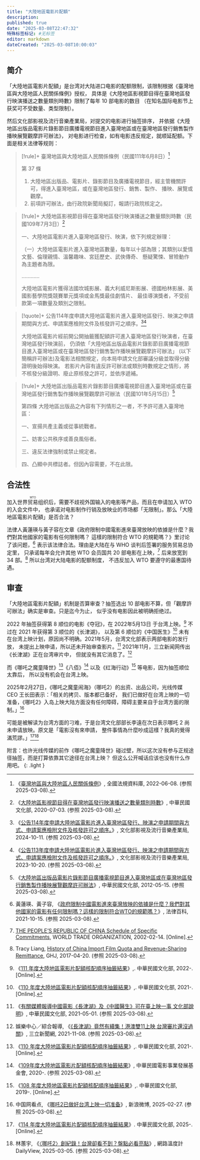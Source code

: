 ```yaml
---
title: "大陸地區電影片配額"
description:
published: true
date: "2025-03-08T22:47:32"
特殊标签标记: #无标签
editor: markdown
dateCreated: "2025-03-08T10:00:03"
---
```


## 简介

「大陸地區電影片配額」是台湾对大陆进口电影的配额限制，该限制根据《臺灣地區與大陸地區人民關係條例》授权，
具体是《大陸地區影視節目得在臺灣地區發行映演播送之數量類別時數》限制了每年 10 部电影的数目
（在知名国际电影节上获奖可不受数量、类型限制）。

然后文化部影視及流行音樂產業局，对提交的电影进行抽签排序，
并依据《大陸地區出版品電影片錄影節目廣播電視節目進入臺灣地區或在臺灣地區發行銷售製作播映展覽觀摩許可辦法》，
对电影进行检查，如有电影违反规定，就顺延配额。下面是相关法律等规则：

> [!rule]+ 臺灣地區與大陸地區人民關係條例（民國111年6月8日）[^10001]
>
> 第 37 條
>
> 1.  大陸地區出版品、電影片、錄影節目及廣播電視節目，經主管機關許可，得進入臺灣地區，或在臺灣地區發行、銷售、製作、
>     播映、展覽或觀摩。
> 2.  前項許可辦法，由行政院新聞局擬訂，報請行政院核定之。

[^10001]: 《[臺灣地區與大陸地區人民關係條例](https://web.archive.org/web/20250302194639/https://law.moj.gov.tw/LawClass/LawAll.aspx?pcode=Q0010001)》, 全國法規資料庫, 2022-06-08. (参照 2025-03-08).

> [!rule]+ 大陸地區影視節目得在臺灣地區發行映演播送之數量類別時數（民國109年7月3日）[^4230]
>
> 一、大陸地區電影片進入臺灣地區發行、映演，依下列規定辦理：
>
> （一）大陸地區電影片進入臺灣地區數量，每年以十部為限；其類別以愛情文藝、倫理親情、溫馨趣味、宮廷歷史、武俠傳奇、
> 懸疑驚悚、冒險動作為主題者為限。
>
> …………
>
> 大陸地區電影片獲得法國坎城影展、義大利威尼斯影展、德國柏林影展、美國影藝學院獎競賽單元獎項或金馬獎最佳劇情片、
> 最佳導演獎者，不受前款第一項數量及類別之限制。

[^4230]: 《[大陸地區影視節目得在臺灣地區發行映演播送之數量類別時數](https://web.archive.org/web/20240814045554/https://www.moc.gov.tw/News_Content.aspx?n=185&s=4230)》, 中華民國文化部, 2020-07-03. (参照 2025-03-08).

> [!quote]+ 公告114年度申請大陸地區電影片進入臺灣地區發行、映演之申請期間與方式、申請案應檢附文件及核發許可之順序。[^24210][^82512]
>
> 大陸地區電影片經前開公開抽籤獲配額許可進入臺灣地區發行映演者，在臺灣地區發行映演前，
> 仍須依「大陸地區出版品電影片錄影節目廣播電視節目進入臺灣地區或在臺灣地區發行銷售製作播映展覽觀摩許可辦法」
> (以下簡稱許可辦法)及電影法相關規定，向本局申請文化部審議分級並取得分級證明後始得映演。
> 若影片內容有違反許可辦法或類別時數規定之情形，將不核發分級證明、廢止原核發之許可，並依序遞補。

[^24210]: 《[公告114年度申請大陸地區電影片進入臺灣地區發行、映演之申請期間與方式、申請案應檢附文件及核發許可之順序。](https://web.archive.org/web/20250308022250/https://www.bamid.gov.tw/News_Content.aspx?n=3497&s=224210)》, 文化部影視及流行音樂產業局, 2024-10-11. (参照 2025-03-08).

[^82512]: 《[公告113年度申請大陸地區電影片進入臺灣地區發行、映演之申請期間與方式、申請案應檢附文件及核發許可之順序。](https://web.archive.org/web/20250308021534/https://www.bamid.gov.tw/News_Content.aspx?n=3483&sms=12949&s=182512)》, 文化部影視及流行音樂產業局, 2023-10-20. (参照 2025-03-08).

> [!rule]+ 大陸地區出版品電影片錄影節目廣播電視節目進入臺灣地區或在臺灣地區發行銷售製作播映展覽觀摩許可辦法（民國101年5月15日）[^3949]
>
> 第四條 大陸地區出版品之內容有下列情形之一者，不予許可進入臺灣地區：
>
> 一、宣揚共產主義或從事統戰者。
>
> 二、妨害公共秩序或善良風俗者。
>
> 三、違反法律強制或禁止規定者。
>
> 四、凸顯中共標誌者。但因內容需要，不在此限。

[^3949]: 《[大陸地區出版品電影片錄影節目廣播電視節目進入臺灣地區或在臺灣地區發行銷售製作播映展覽觀摩許可辦法](https://web.archive.org/web/20250113130401/https://www.moc.gov.tw/News_Content.aspx?n=180&s=3949)》, 中華民國文化部, 2012-05-15. (参照 2025-03-08).

## 合法性

加入<ruby>世界贸易组织<rt>WTO</rt></ruby>后，需要不歧视外国输入的电影等产品，而且在申请加入 WTO 的入会文件中，
也承诺对电影制作行销及放映业的市场都「无限制」。那么「大陸地區電影片配額」是否合法？

法律人黃蓮瑛与黃子容在文章《政府限制中國電影進來臺灣放映的依據是什麼？我們對其他國家的電影有任何限制嗎？
這樣的限制符合 WTO 的規範嗎？》里讨论了该问题，[^915] 表示该法律合法。理由是大陆在与 WHO 谈判后签署的服务贸易总协定里，
只承诺每年会允许其他 WTO 会员国共 20 部电影在上映，[^SC135] 后来放宽到 34 部。[^95124] 所以台湾对大陆电影的配额制度，
不违反加入 WTO 要遵守的最惠国待遇。

[^915]: 黃蓮瑛、黃子容, 《[政府限制中國電影進來臺灣放映的依據是什麼？我們對其他國家的電影有任何限制嗎？這樣的限制符合WTO的規範嗎？](https://web.archive.org/web/20240812225356/https://www.legis-pedia.com/article/internationallaw/915)》, 法律百科, 2021-10-15. (参照 2025-03-08).

[^SC135]: [THE PEOPLE’S REPUBLIC OF CHINA Schedule of Specific Commitments](https://web.archive.org/web/20240914223152/https://docs.wto.org/dol2fe/Pages/SS/directdoc.aspx?filename=Q:/SCHD/GATS-SC/SC135.pdf&Open=True), WORLD TRADE ORGANIZATION, 2002-02-14. [Online].

[^95124]: Tracy Liang, [History of China Import Film Quota and Revenue-Sharing Remittance](https://web.archive.org/web/20240917195124/https://www.ghjadvisors.com/ghj-insights/history-of-china-import-film-quota-and-revenue-sharing-remittance), GHJ, 2017-04-20. (参照 2025-03-08).

## 审查

「大陸地區電影片配額」机制是否算审查？抽签选出 10 部电影不算，但「觀摩許可辦法」确实是审查。只是迄今为止，
似乎没有电影因此被明确拒绝过。

2022 年抽签获得第 8 顺位的电影《夺冠》，在 2022年5月13日 于台湾上映。[^2bbd3] 不过在 2021 年获得第 3 顺位的《长津湖》，
以及第 6 顺位的《中国医生》[^2d6b6] 未有在台湾上映计划，原因尚不明确。2021年5月，台湾文化部表示两部电影的发行放，
未提出上映申请，所以还未开始审查影片。[^57167] 2021年11月，三立新闻网传出《长津湖》正在台湾审片中，
但就没有其它消息了。[^23417]

[^2d6b6]: 《[110 年度大陸地區電影片配額核配順序抽籤結果](https://web.archive.org/web/20240714112631/https://file.moc.gov.tw/001/Upload/OldFiles/AdminUploads/files/202011/b2240063-5ce2-4eac-bd6b-52000ed2d6b6.pdf)》,. 中華民國文化部, 2021-. [Online].

[^2bbd3]: 《[111 年度大陸地區電影片配額核配順序抽籤結果](https://web.archive.org/web/20240715001308/https://file.moc.gov.tw/001/Upload/OldFiles/AdminUploads/files/202111/d0f370d4-f694-4f0f-b442-11b26f42bbd3.pdf)》,. 中華民國文化部, 2022-. [Online].

[^57167]: 《[有關媒體報導中國電影《長津湖》及《中國醫生》可在臺上映一事 文化部說明](https://www.moc.gov.tw/News_Content.aspx?n=105&s=57167)》, 中華民國文化部, 2021-05-01. (参照 2025-03-08).

[^23417]: 娛樂中心／綜合報導, 《[《長津湖》竟然有續集！港澳雙11上映 台灣審片還沒過關](https://web.archive.org/web/20220517081709/https://www.setn.com/News.aspx?NewsID=1023417)》, 三立新聞網, 2021-11-08. (参照 2025-03-08).

而《哪吒之魔童降世》[^2d6b6]《八佰》[^13008] 以及《红海行动》[^nBkZg] 等电影，因为抽签顺位太靠后，
所以没有机会在台湾上映。

[^13008]: 《[109年度大陸地區電影片配額核配順序抽籤結果](https://web.archive.org/web/20241207013008/https://www.mpfroc.org/news.php?func=1&id=331)》, 中華民國電影事業發展基金會, 2020-. (参照 2025-03-08).

[^nBkZg]: 《[108 年度大陸地區電影片配額核配順序抽籤結果](https://file.moc.gov.tw/Download.ashx?u=LzAwMS9VcGxvYWQvT2xkRmlsZXMvQWRtaW5VcGxvYWRzL2ZpbGVzLzIwMTgxMS84MDdlYjk0MC00Y2QwLTRkZTItYTM3OC0wYWZjNTU4NzUzZmMucGRm&n=MTA45bm05bqm5aSn6Zm45Zyw5Y2A6Zu75b2x54mH6YWN6aGN5qC46YWN6aCG5bqP5oq957Gk57WQ5p6cLnBkZg%3d%3d)》,. 中華民國文化部, 2019-. [Online].

2025年2月27日，《哪吒之魔童闹海》（哪吒2）的出资、出品公司，光线传媒 CEO 王长田表示：「相关的拷贝、版本都已备好，
我们已做好在台湾上映的一切准备，《哪吒2》入岛上映大陆方面没有任何障碍，障碍主要来自于台湾方面的限制。」[^93952]

[^93952]: 中国网看点, 《[哪吒2已做好台湾上映一切准备](https://web.archive.org/web/20250307043156/https://m.weibo.cn/status/5138636116593952)》, 新浪微博, 2025-02-27. (参照 2025-03-08).

可能是被解读为台湾方面的刁难，于是台湾文化部部长李遠在次日表示哪吒 2 尚未申请放映。原文是「電影沒有來申請，
整件事情為什麼吵成這樣？我真的覺得滿荒謬。」[^11594][^28952]

[^11594]: 《[114 年度大陸地區電影片配額核配順序抽籤結果](https://web.archive.org/web/20250308014940/https://taiwancinema.bamid.gov.tw/ImageData/300/2024/93137/11594.pdf)》. 中華民國文化部, 2025-. [Online].

[^28952]: 林蕙宇, 《[〈哪吒2〉創紀錄！台灣卻看不到？盤點必看亮點](https://web.archive.org/web/20250308132851/https://dailyview.tw/popular/detail/28952)》, 網路溫度計DailyView, 2025-03-05. (参照 2025-03-08).

附言：也许光线传媒的前作《哪吒之魔童降世》碰过壁，所以这次没有参与正规途径抽签，而是打算依靠其它途径在台湾上映？
但这么公开喊话应该也没有什么作用吧。
{: .light }
